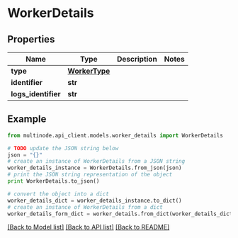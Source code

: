 # WorkerDetails


## Properties
Name | Type | Description | Notes
------------ | ------------- | ------------- | -------------
**type** | [**WorkerType**](WorkerType.md) |  | 
**identifier** | **str** |  | 
**logs_identifier** | **str** |  | 

## Example

```python
from multinode.api_client.models.worker_details import WorkerDetails

# TODO update the JSON string below
json = "{}"
# create an instance of WorkerDetails from a JSON string
worker_details_instance = WorkerDetails.from_json(json)
# print the JSON string representation of the object
print WorkerDetails.to_json()

# convert the object into a dict
worker_details_dict = worker_details_instance.to_dict()
# create an instance of WorkerDetails from a dict
worker_details_form_dict = worker_details.from_dict(worker_details_dict)
```
[[Back to Model list]](../README.md#documentation-for-models) [[Back to API list]](../README.md#documentation-for-api-endpoints) [[Back to README]](../README.md)


